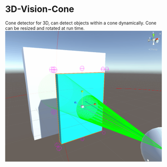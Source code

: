 # 3D-Vision-Cone
Cone detector for 3D, can detect objects within a cone dynamically. Cone can be resized and rotated at run time.
![Alt Text](ConeCast.gif)
